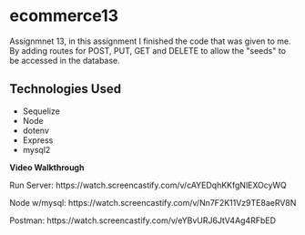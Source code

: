 # ecommerce13
Assignmnet 13, in this assignment I finished the code that was given to me. By adding routes for POST, PUT, GET and DELETE to allow the "seeds" to be accessed in the database.<p>
  
## Technologies Used
  <ul>
    <li>Sequelize</li>
    <li>Node</li>
    <li>dotenv</li>
    <li>Express</li>
    <li>mysql2</li>
    </ul> <p>
  <strong>Video Walkthrough</strong><p>
Run Server: https://watch.screencastify.com/v/cAYEDqhKKfgNlEXOcyWQ<p>
Node w/mysql:  https://watch.screencastify.com/v/Nn7F2K11Vz9TE8aeRV8N<p>
Postman: https://watch.screencastify.com/v/eYBvURJ6JtV4Ag4RFbED

